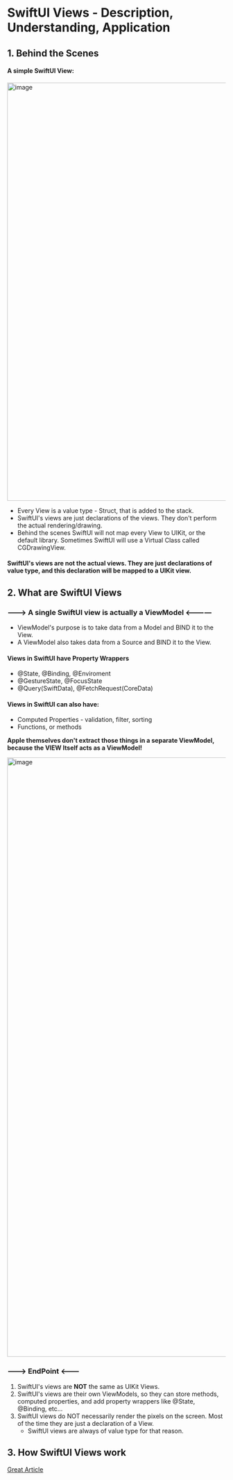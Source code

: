 # SwiftUI Views - Description, Understanding, Application

## 1. Behind the Scenes

  #### A simple SwiftUI View:
<img width="963" alt="image" src="https://github.com/user-attachments/assets/f3cf0e15-cbe7-40bf-a617-db6632bbb518">

* Every View is a value type - Struct, that is added to the stack.
* SwiftUI's views are just declarations of the views. They don't perform the actual rendering/drawing.
* Behind the scenes SwiftUI will not map every View to UIKit, or the default library. Sometimes SwiftUI will use a Virtual Class called CGDrawingView.

#### SwiftUI's views are not the actual views. They are just declarations of value type, and this declaration will be mapped to a UIKit view.

## 2. What are SwiftUI Views
### ———> A single SwiftUI view is actually a ViewModel <————
- ViewModel's purpose is to take data from a Model and BIND it to the View.
- A ViewModel also takes data from a Source and BIND it to the View.
#### Views in SwiftUI have Property Wrappers
* @State, @Binding, @Enviroment
* @GestureState, @FocusState
* @Query(SwiftData), @FetchRequest(CoreData)
  
#### Views in SwiftUI can also have: 
- Computed Properties - validation, filter, sorting
- Functions, or methods
  
**Apple themselves don't extract those things in a separate ViewModel, because the VIEW Itself acts as a ViewModel!**

  <img width="1380" alt="image" src="https://github.com/user-attachments/assets/b8a30b62-eac0-4648-817b-9aac5d1377bb">


### ———> EndPoint <———
1. SwiftUI's views are **NOT** the same as UIKit Views.
2. SwiftUI's views are their own ViewModels, so they can store methods, computed properties, and add property wrappers like @State, @Binding, etc...
3. SwiftUI views do NOT necessarily render the pixels on the screen. Most of the time they are just a declaration of a View.
   - SwiftUI views are always of value type for that reason.
  
## 3. How SwiftUI Views work 
[Great Article](https://www.malcolmhall.com/2023/03/23/learn-swiftuis-view-struct-value-semantics-diffing-and-dependency-tracking/)
